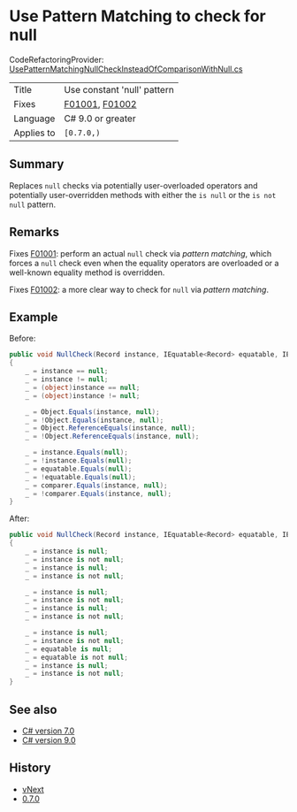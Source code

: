 # Use Pattern Matching to check for null

CodeRefactoringProvider: [UsePatternMatchingNullCheckInsteadOfComparisonWithNull.cs](../../source/production/F0.Analyzers/CodeAnalysis/CodeFixes/UsePatternMatchingNullCheckInsteadOfComparisonWithNull.cs)

|            |                                    |
|------------|------------------------------------|
| Title      | Use constant 'null' pattern        |
| Fixes      | [F01001][F01001], [F01002][F01002] |
| Language   | C# 9.0 or greater                  |
| Applies to | `[0.7.0,)`                         |

## Summary

Replaces `null` checks via potentially user-overloaded operators and potentially user-overridden methods with either the `is null` or the `is not null` pattern.

## Remarks

Fixes [F01001][F01001]: perform an actual `null` check via _pattern matching_, which forces a `null` check even when the equality operators are overloaded or a well-known equality method is overridden.

Fixes [F01002][F01002]: a more clear way to check for `null` via _pattern matching_.

## Example

Before:
```cs
public void NullCheck(Record instance, IEquatable<Record> equatable, IEqualityComparer<Record> comparer)
{
    _ = instance == null;
    _ = instance != null;
    _ = (object)instance == null;
    _ = (object)instance != null;

    _ = Object.Equals(instance, null);
    _ = !Object.Equals(instance, null);
    _ = Object.ReferenceEquals(instance, null);
    _ = !Object.ReferenceEquals(instance, null);

    _ = instance.Equals(null);
    _ = !instance.Equals(null);
    _ = equatable.Equals(null);
    _ = !equatable.Equals(null);
    _ = comparer.Equals(instance, null);
    _ = !comparer.Equals(instance, null);
}
```

After:
```cs
public void NullCheck(Record instance, IEquatable<Record> equatable, IEqualityComparer<Record> comparer)
{
    _ = instance is null;
    _ = instance is not null;
    _ = instance is null;
    _ = instance is not null;

    _ = instance is null;
    _ = instance is not null;
    _ = instance is null;
    _ = instance is not null;

    _ = instance is null;
    _ = instance is not null;
    _ = equatable is null;
    _ = equatable is not null;
    _ = instance is null;
    _ = instance is not null;
}
```

## See also

- [C# version 7.0](https://docs.microsoft.com/en-us/dotnet/csharp/whats-new/csharp-7)
- [C# version 9.0](https://docs.microsoft.com/en-us/dotnet/csharp/whats-new/csharp-9)

## History

- [vNext](../../CHANGELOG.md#vNext)
- [0.7.0](../../CHANGELOG.md#v070-2021-05-11)


[F01001]: ../diagnostics/F0100x.md#F01001
[F01002]: ../diagnostics/F0100x.md#F01002
